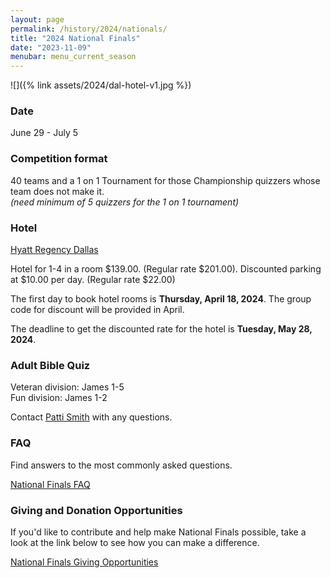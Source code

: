 ```yaml
---
layout: page
permalink: /history/2024/nationals/
title: "2024 National Finals"
date: "2023-11-09"
menubar: menu_current_season
---
```


![]({% link assets/2024/dal-hotel-v1.jpg %})

### Date

June 29 - July 5

### Competition format

40 teams and a 1 on 1 Tournament for those Championship quizzers whose team does not make it.  
_(need minimum of 5 quizzers for the 1 on 1 tournament)_

### Hotel

[Hyatt Regency Dallas](https://www.hyatt.com/en-US/hotel/texas/hyatt-regency-dallas/dfwrd)

Hotel for 1-4 in a room $139.00. (Regular rate $201.00). Discounted parking at $10.00 per day. (Regular rate $22.00)

The first day to book hotel rooms is **Thursday, April 18, 2024**. The group code for discount will be provided in April.

The deadline to get the discounted rate for the hotel is **Tuesday, May 28, 2024**.

### Adult Bible Quiz

Veteran division: James 1-5  
Fun division: James 1-2

Contact [Patti Smith](mailto:p.s.momof5@gmail.com) with any questions.

### FAQ

Find answers to the most commonly asked questions.

<a href="{% link _pages/history/2024/nationals/faq.md %}" class="button is-primary">National Finals FAQ</a>

### Giving and Donation Opportunities

If you'd like to contribute and help make National Finals possible, take a look at the link below to see how you can make a difference.

<a href="{% link _pages/history/2024/nationals/donations.md %}" class="button is-primary">National Finals Giving Opportunities</a>
